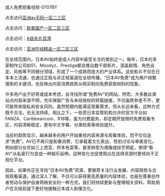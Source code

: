 成人免费观看视频-0707BY

点击访问<a href="https://gfd-5xg.pages.dev/">亚洲av无码一区二三区</a>

点击访问：<a href="https://fdhf-454.pages.dev/">欧美国产一区二区三区</a>

点击访问：<a href="https://bered.pages.dev/">A级毛片高清</a>

点击访问：<a href="https://rtj-3zo.pages.dev/">亚洲在线精品一区二区三区</a>



在全球范围内，日本AV始终是成人内容中最受关注的类别之一。每年，日本的多家制作公司如S1、Moodyz、Prestige都会推出数千部影片，涵盖剧情、角色设定、风格等不同细分领域，形成了一个成熟而庞大的产业体系。这些影片不仅在日本本土流通，也通过正规与非正规渠道在全球传播。“日本AV免费”成为用户频繁搜索的关键词，也反映出内容消费趋势从购买制向免费获取倾斜的现象。

许多用户出于好奇或成本考虑，会寻找所谓“免费AV”的网站。然而，大多数此类站点内容来源不明，充斥弹窗广告与未经授权的转载链接，不仅画质参差不齐，更可能带来隐私和安全风险。虽然短期内能满足观看需求，但从长远来看，这种方式既不合法，也无法持续。相比之下，一些受日本监管机构允许的官方平台如FANZA、Caribbeancom、R18等，虽为付费服务，却定期开放限时免费观看专区，内容清晰稳定，更有中文字幕、分类检索等体验提升。

当前的趋势显示，越来越多的用户开始重视内容来源与观看体验，而不仅仅追求“免费”。AV已不再只是影像消费，它承载着文化表达、性别讨论与审美变化。例如部分女优如三上悠亚、桥本有菜等，甚至转型为偶像或综艺明星，使得“看AV”从私密行为变成一种娱乐延伸。这种变化也促使观众在选择资源时更倾向于正规化平台。

因此，如果你正在寻找“日本AV免费”资源，更推荐关注行业发展、内容趋势与合规观看渠道。通过深入了解，不仅可以获得更高质量的内容体验，也是在尊重创作者劳动与保护自身网络安全的一种方式。我们将持续更新与整理相关资料，帮助用户在合规前提下更好地接触日本成人影像文化。



<span style="display:none;">[Canonical link]( https://github.com/datang215420/1551109 ）</span>
